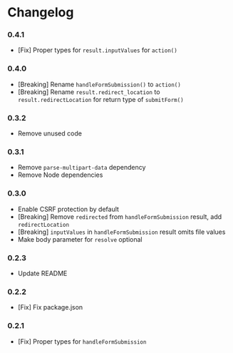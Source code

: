 # Changelog

### 0.4.1

- [Fix] Proper types for `result.inputValues` for `action()`

### 0.4.0

- [Breaking] Rename `handleFormSubmission()` to `action()`
- [Breaking] Rename `result.redirect_location` to `result.redirectLocation` for return type of `submitForm()`

### 0.3.2

- Remove unused code

### 0.3.1

- Remove `parse-multipart-data` dependency
- Remove Node dependencies

### 0.3.0

- Enable CSRF protection by default
- [Breaking] Remove `redirected` from `handleFormSubmission` result, add `redirectLocation`
- [Breaking] `inputValues` in `handleFormSubmission` result omits file values
- Make body parameter for `resolve` optional

### 0.2.3

- Update README

### 0.2.2

- [Fix] Fix package.json

### 0.2.1

- [Fix] Proper types for `handleFormSubmission`